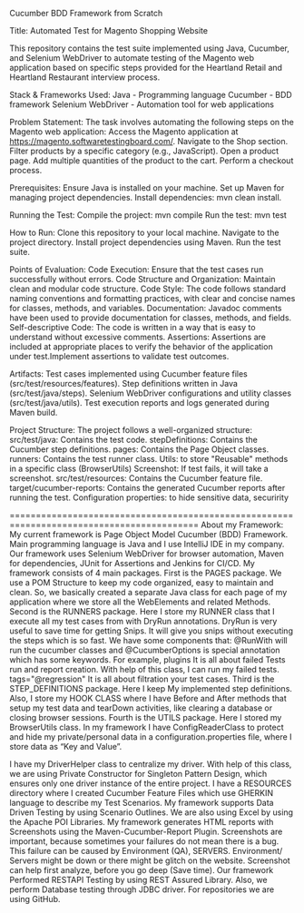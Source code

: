 Cucumber BDD Framework from Scratch

Title: Automated Test for Magento Shopping Website

This repository contains the test suite implemented using Java, Cucumber, and Selenium WebDriver to automate testing of the Magento web application based on specific steps provided for the Heartland Retail and Heartland Restaurant interview process.

Stack & Frameworks Used:
Java - Programming language
Cucumber - BDD framework
Selenium WebDriver - Automation tool for web applications

Problem Statement:
The task involves automating the following steps on the Magento web application:
Access the Magento application at https://magento.softwaretestingboard.com/.
Navigate to the Shop section.
Filter products by a specific category (e.g., JavaScript).
Open a product page.
Add multiple quantities of the product to the cart.
Perform a checkout process.

Prerequisites:
Ensure Java is installed on your machine.
Set up Maven for managing project dependencies.
Install dependencies: mvn clean install.

Running the Test:
Compile the project: mvn compile
Run the test: mvn test

How to Run:
Clone this repository to your local machine.
Navigate to the project directory.
Install project dependencies using Maven.
Run the test suite.

Points of Evaluation:
Code Execution: Ensure that the test cases run successfully without errors.
Code Structure and Organization: Maintain clean and modular code structure.
Code Style: The code follows standard naming conventions and formatting practices, with clear and concise names for classes, methods, and variables.
Documentation: Javadoc comments have been used to provide documentation for classes, methods, and fields.
Self-descriptive Code: The code is written in a way that is easy to understand without excessive comments.
Assertions: Assertions are included at appropriate places to verify the behavior of the application under test.Implement assertions to validate test outcomes.

Artifacts:
Test cases implemented using Cucumber feature files (src/test/resources/features).
Step definitions written in Java (src/test/java/steps).
Selenium WebDriver configurations and utility classes (src/test/java/utils).
Test execution reports and logs generated during Maven build.

Project Structure:
The project follows a well-organized structure:
src/test/java: Contains the test code.
stepDefinitions: Contains the Cucumber step definitions.
pages: Contains the Page Object classes.
runners: Contains the test runner class.
Utils: to store "Reusable" methods in a specific class (BrowserUtils)
Screenshot: If test fails, it will take a screenshot.
src/test/resources: Contains the Cucumber feature file.
target/cucumber-reports: Contains the generated Cucumber reports after running the test.
Configuration properties: to hide sensitive data, securirity

==========================================================================================
About my Framework: 
My current framework is Page Object Model Cucumber (BDD) Framework. 
Main programming language is Java and I use IntelliJ IDE in my company. 
Our framework uses Selenium WebDriver for browser automation, Maven for dependencies, JUnit for Assertions and Jenkins for CI/CD.
My framework consists of 4 main packages.
First is the PAGES package. We use a POM Structure to keep my code organized, easy to maintain and clean. So, we basically created a separate Java class for each page of my application where we store all the WebElements and related Methods. 
Second is the RUNNERS package. Here I store my RUNNER class that I execute all my test cases from with DryRun annotations. DryRun is very useful to save time for getting Snips. It will give you snips without executing the steps which is so fast.
We have some components that: @RunWith will run the cucumber classes and @CucumberOptions is special annotation which has some keywords. For example, plugins It is all about failed Tests run and report creation. With help of this class, I can run my failed tests. tags="@regression" It is all about filtration your test cases.
Third is the STEP_DEFINITIONS package. Here I keep My implemented step definitions. Also, I store my HOOK CLASS where I have Before and After methods that setup my test data and tearDown activities, like clearing a database or closing browser sessions. 
Fourth is the UTILS package. Here I stored my BrowserUtils class.  In my framework I have ConfigReaderClass to protect and hide my private/personal data in a configuration.properties file, where I store data as “Key and Value”.

I have my DriverHelper class to centralize my driver. With help of this class, we are using Private Constructor for Singleton Pattern Design, which ensures only one driver instance of the entire project.
I have a RESOURCES directory where I created Cucumber Feature Files which use GHERKIN language to describe my Test Scenarios. My framework supports Data Driven Testing by using Scenario Outlines. We are also using Excel by using the Apache POI Libraries.
My framework generates HTML reports with Screenshots using the Maven-Cucumber-Report Plugin. Screenshots are important, because sometimes your failures do not mean there is a bug. This failure can be caused by Environment (QA), SERVERS. Environment/ Servers might be down or there might be glitch on the website. Screenshot can help first analyze, before you go deep (Save time).
Our framework Performed RESTAPI Testing by using REST Assured Library. Also, we perform Database testing through JDBC driver. For repositories we are using GitHub.
